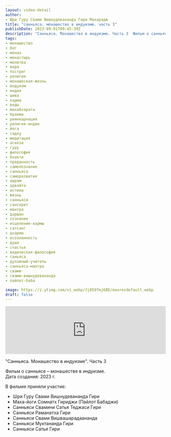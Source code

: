 ```yaml
---
layout: video-detail
author:
- Шри Гуру Свами Вишнудевананда Гири Махарадж
title: "санньяса. монашество в индуизме. часть 3"
publishDate: 2023-09-01T09:45:39Z
description: "Санньяса. Монашество в индуизме. Часть 3  Фильм о санньясе – монашестве в индуизме.  Дата создания  2023 г.    В фильме приняли участие    * Шри Гуру Свами Вишнудевананда Гири * Маха-йоги Сомнатх Гириджи (Пайлот Бабаджи) * Санньяси Свамини"
tags: 
- монашество
- бог
- монах
- монастырь
- молитва
- вера
- постриг
- религия
- монашеская-жизнь
- индуизм
- индия
- шива
- карма
- веды
- махабхарата
- брахма
- реинкарнация
- религия-индии
- йога
- садху
- медитация
- аскеза
- гуру
- философия
- бхакти
- преданность
- самопознание
- санньяса
- саморазвитие
- ашрам
- адвайта
- истина
- жизнь
- санньяси
- санскрит
- мантра
- даршан
- сознание
- исцеление-кармы
- сатсанг
- дхарма
- осознанность
- душа
- счастье
- ведическая-философия
- саньяса
- духовный-учитель
- санньяса-мантра
- свами
- свами-вишнудевананда
- пайлот-баба

image: https://i.ytimg.com/vi_webp/Jj8597mj6BE/maxresdefault.webp
draft: false
---
```


<iframe width="100%" src="https://www.youtube.com/embed/Jj8597mj6BE" frameborder="0" allowfullscreen=""></iframe> 

 "Санньяса. Монашество в индуизме". Часть 3

 Фильм о санньясе – монашестве в индуизме.  
 Дата создания: 2023 г.  
  
 В фильме приняли участие:  
  
* Шри Гуру Свами Вишнудевананда Гири
* Маха-йоги Сомнатх Гириджи (Пайлот Бабаджи)
* Санньяси Свамини Сатья Теджаси Гири
* Санньяси Раманатха Гири
* Санньяси Свами Вишвашарадаананда
* Санньяси Муктананда Гири
* Санньяси Сатья Гири
  
  

 